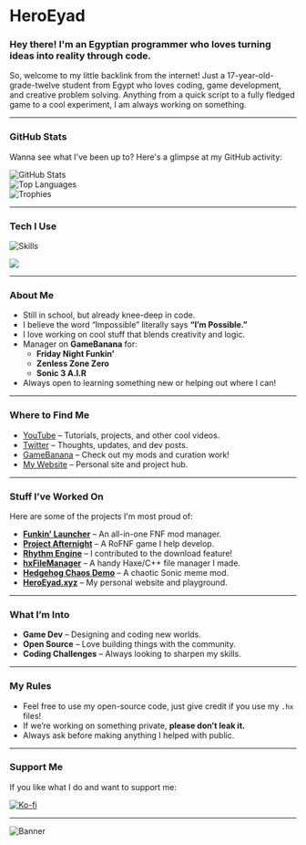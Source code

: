 # HeroEyad

### Hey there! I'm an Egyptian programmer who loves turning ideas into reality through code.

So, welcome to my little backlink from the internet! Just a 17-year-old-grade-twelve student from Egypt who loves coding, game development, and creative problem solving. Anything from a quick script to a fully fledged game to a cool experiment, I am always working on something.

---

### **GitHub Stats**
Wanna see what I've been up to? Here's a glimpse at my GitHub activity:

![GitHub Stats](https://github-readme-stats.vercel.app/api?username=HeroEyad&show_icons=true)  
![Top Languages](https://github-readme-stats.vercel.app/api/top-langs/?username=HeroEyad)  
![Trophies](https://github-profile-trophy.vercel.app/?username=HeroEyad&theme=dracula&no-frame=false&no-bg=true&margin-w=4)  

---

### **Tech I Use**

![Skills](https://skillicons.dev/icons?i=js,html,css,haxe,haxeflixel,lua,windows,python,bootstrap,discord,nodejs,vscode,github,robloxstudio,cpp,godot&perline=4)

![](https://komarev.com/ghpvc/?username=HeroEyad)

---

### **About Me**
- Still in school, but already knee-deep in code.
- I believe the word “Impossible” literally says **“I’m Possible.”**  
- I love working on cool stuff that blends creativity and logic.
- Manager on **GameBanana** for:
  - **Friday Night Funkin’**
  - **Zenless Zone Zero**
  - **Sonic 3 A.I.R**
- Always open to learning something new or helping out where I can!

---

### **Where to Find Me**
- [YouTube](https://www.youtube.com/c/HeroEyad) – Tutorials, projects, and other cool videos.
- [Twitter](https://twitter.com/HeroEyad_) – Thoughts, updates, and dev posts.
- [GameBanana](https://gamebanana.com/members/1826250) – Check out my mods and curation work!
- [My Website](https://heroeyad.xyz/) – Personal site and project hub.

---

### **Stuff I’ve Worked On**
Here are some of the projects I'm most proud of:

- **[Funkin' Launcher](https://github.com/Funkin-Launcher-Team/FunkinLauncher)** – An all-in-one FNF mod manager.
- **[Project Afternight](https://www.roblox.com/games/13042495892/UPDATE-1-Project-Afternight)** – A RoFNF game I help develop.
- **[Rhythm Engine](https://github.com/MeguminBOT/Rhythm-Engine-Source)** – I contributed to the download feature!
- **[hxFileManager](https://lib.haxe.org/p/hxFileManager/)** – A handy Haxe/C++ file manager I made.
- **[Hedgehog Chaos Demo](https://github.com/HeroEyad/Hedgehog-Chaos-Demo)** – A chaotic Sonic meme mod.
- **[HeroEyad.xyz](https://heroeyad.xyz/)** – My personal website and playground.

---

### **What I’m Into**
- **Game Dev** – Designing and coding new worlds.
- **Open Source** – Love building things with the community.
- **Coding Challenges** – Always looking to sharpen my skills.

---

### **My Rules**
- Feel free to use my open-source code, just give credit if you use my `.hx` files!
- If we’re working on something private, **please don’t leak it.**
- Always ask before making anything I helped with public.

---

### **Support Me**
If you like what I do and want to support me:

[![Ko-fi](https://ko-fi.com/img/githubbutton_sm.svg)](https://ko-fi.com/V7V6K2H51)

---

![Banner](https://pbs.twimg.com/media/Gr_TTr9XkAApEn1?format=png&name=small)
